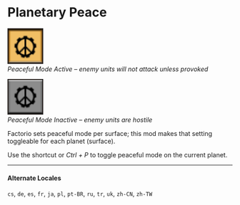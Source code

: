 # Planetary Peace

![Peaceful Mode](graphics/peaceful.png)  
*Peaceful Mode Active – enemy units will not attack unless provoked*

![Hostile Mode](graphics/hostile.png)  
*Peaceful Mode Inactive – enemy units are hostile*

Factorio sets peaceful mode per surface; this mod makes that setting toggleable for each planet (surface).

Use the shortcut or *Ctrl + P* to toggle peaceful mode on the current planet.

---

#### Alternate Locales
`cs`, `de`, `es`, `fr`, `ja`, `pl`, `pt-BR`, `ru`, `tr`, `uk`, `zh-CN`, `zh-TW`
